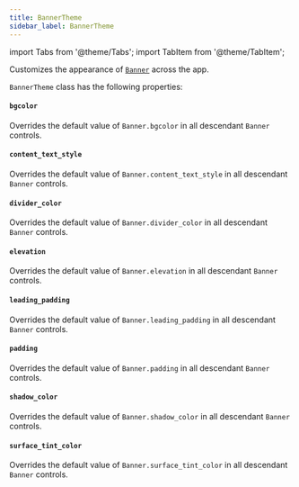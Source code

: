 ```yaml
---
title: BannerTheme
sidebar_label: BannerTheme
---
```

import Tabs from '@theme/Tabs';
import TabItem from '@theme/TabItem';

Customizes the appearance of [`Banner`](/docs/controls/banner) across the app.

`BannerTheme` class has the following properties:

#### `bgcolor`

Overrides the default value of `Banner.bgcolor` in all descendant `Banner` controls.

#### `content_text_style`

Overrides the default value of `Banner.content_text_style` in all descendant `Banner` controls.

#### `divider_color`

Overrides the default value of `Banner.divider_color` in all descendant `Banner` controls.

#### `elevation`

Overrides the default value of `Banner.elevation` in all descendant `Banner` controls.

#### `leading_padding`

Overrides the default value of `Banner.leading_padding` in all descendant `Banner` controls.

#### `padding`

Overrides the default value of `Banner.padding` in all descendant `Banner` controls.

#### `shadow_color`

Overrides the default value of `Banner.shadow_color` in all descendant `Banner` controls.

#### `surface_tint_color`

Overrides the default value of `Banner.surface_tint_color` in all descendant `Banner` controls.
